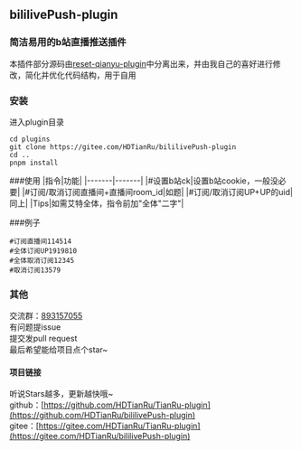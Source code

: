 ## bililivePush-plugin

### 简洁易用的b站直播推送插件
本插件部分源码由[reset-qianyu-plugin](https://gitee.com/think-first-sxs/reset-qianyu-plugin)中分离出来，并由我自己的喜好进行修改，简化并优化代码结构，用于自用

### 安装
进入plugin目录
```
cd plugins
git clone https://gitee.com/HDTianRu/bililivePush-plugin
cd ..
pnpm install
```

###使用
|指令|功能|
|-------|-------|
|#设置b站ck|设置b站cookie，一般没必要|
|#订阅/取消订阅直播间+直播间room_id|如题|
|#订阅/取消订阅UP+UP的uid|同上|
|Tips|如需艾特全体，指令前加"全体"二字"|

###例子
```
#订阅直播间114514
#全体订阅UP1919810
#全体取消订阅12345
#取消订阅13579
```

### 其他
交流群：[893157055](http://qm.qq.com/cgi-bin/qm/qr?_wv=1027&k=BWtOJkAHVX20OlQqgAIPn7UID9LtigSg&group_code=893157055)  
有问题提issue  
提交发pull request  
最后希望能给项目点个star~

#### 项目链接
听说Stars越多，更新越快哦~  
github：[https://github.com/HDTianRu/TianRu-plugin](https://github.com/HDTianRu/bililivePush-plugin)  
gitee：[https://gitee.com/HDTianRu/TianRu-plugin](https://gitee.com/HDTianRu/bililivePush-plugin)
